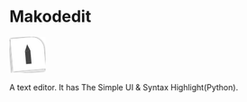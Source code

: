 # Makodedit

![Makodedit](https://raw.githubusercontent.com/Eleven-junichi2/makodedit/master/makodedit/images/makodedit.png)

A text editor.
It has The Simple UI & Syntax Highlight(Python).
